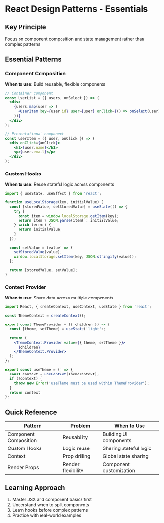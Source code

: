 # React Design Patterns - Essentials

## Key Principle

Focus on component composition and state management rather than complex patterns.

## Essential Patterns

### Component Composition
**When to use**: Build reusable, flexible components

```jsx
// Container component
const UserList = ({ users, onSelect }) => (
  <div>
    {users.map(user => (
      <UserItem key={user.id} user={user} onClick={() => onSelect(user)} />
    ))}
  </div>
);

// Presentational component
const UserItem = ({ user, onClick }) => (
  <div onClick={onClick}>
    <h3>{user.name}</h3>
    <p>{user.email}</p>
  </div>
);
```

### Custom Hooks
**When to use**: Reuse stateful logic across components

```jsx
import { useState, useEffect } from 'react';

function useLocalStorage(key, initialValue) {
  const [storedValue, setStoredValue] = useState(() => {
    try {
      const item = window.localStorage.getItem(key);
      return item ? JSON.parse(item) : initialValue;
    } catch (error) {
      return initialValue;
    }
  });

  const setValue = (value) => {
    setStoredValue(value);
    window.localStorage.setItem(key, JSON.stringify(value));
  };

  return [storedValue, setValue];
}
```

### Context Provider
**When to use**: Share data across multiple components

```jsx
import React, { createContext, useContext, useState } from 'react';

const ThemeContext = createContext();

export const ThemeProvider = ({ children }) => {
  const [theme, setTheme] = useState('light');

  return (
    <ThemeContext.Provider value={{ theme, setTheme }}>
      {children}
    </ThemeContext.Provider>
  );
};

export const useTheme = () => {
  const context = useContext(ThemeContext);
  if (!context) {
    throw new Error('useTheme must be used within ThemeProvider');
  }
  return context;
};
```

## Quick Reference

| Pattern | Problem | When to Use |
|---------|---------|-------------|
| Component Composition | Reusability | Building UI components |
| Custom Hooks | Logic reuse | Sharing stateful logic |
| Context | Prop drilling | Global state sharing |
| Render Props | Render flexibility | Component customization |

## Learning Approach

1. Master JSX and component basics first
2. Understand when to split components
3. Learn hooks before complex patterns
4. Practice with real-world examples